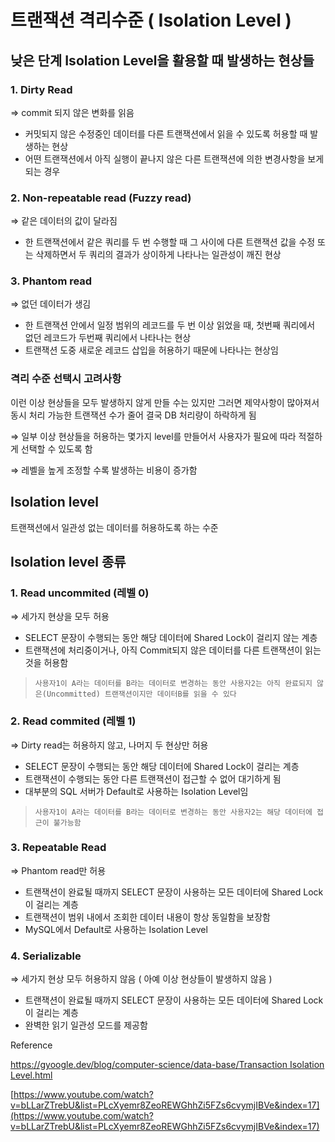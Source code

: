 # 트랜잭션 격리수준 ( Isolation Level )

## ****낮은 단계 Isolation Level을 활용할 때 발생하는 현상들****

### 1. Dirty Read

⇒ commit 되지 않은 변화를 읽음

- 커밋되지 않은 수정중인 데이터를 다른 트랜잭션에서 읽을 수 있도록 허용할 때 발생하는 현상
- 어떤 트랜잭션에서 아직 실행이 끝나지 않은 다른 트랜잭션에 의한 변경사항을 보게되는 경우

### 2. Non-repeatable read (Fuzzy read)

⇒ 같은 데이터의 값이 달라짐 

- 한 트랜잭션에서 같은 쿼리를 두 번 수행할 때 그 사이에 다른 트랜잭션 값을 수정 또는 삭제하면서 두 쿼리의 결과가 상이하게 나타나는 일관성이 깨진 현상

### 3. Phantom read

⇒ 없던 데이터가 생김

- 한 트랜잭션 안에서 일정 범위의 레코드를 두 번 이상 읽었을 때, 첫번째 쿼리에서 없던 레코드가 두번째 쿼리에서 나타나는 현상
- 트랜잭션 도중 새로운 레코드 삽입을 허용하기 때문에 나타나는 현상임

### 격리 수준 선택시 고려사항

이런 이상 현상들을 모두 발생하지 않게 만들 수는 있지만 그러면 제약사항이 많아져서 동시 처리 가능한 트랜잭션 수가 줄어 결국 DB 처리량이 하락하게 됨 

⇒ 일부 이상 현상들을 허용하는 몇가지 level를 만들어서 사용자가 필요에 따라 적절하게 선택할 수 있도록 함 

⇒ 레벨을 높게 조정할 수록 발생하는 비용이 증가함

## Isolation level
트랜잭션에서 일관성 없는 데이터를 허용하도록 하는 수준

## Isolation level 종류

### 1. Read uncommited (레벨 0)

⇒ 세가지 현상을 모두 허용

- SELECT 문장이 수행되는 동안 해당 데이터에 Shared Lock이 걸리지 않는 계층
- 트랜잭션에 처리중이거나, 아직 Commit되지 않은 데이터를 다른 트랜잭션이 읽는 것을 허용함

> `사용자1이 A라는 데이터를 B라는 데이터로 변경하는 동안 사용자2는 아직 완료되지 않은(Uncommitted) 트랜잭션이지만 데이터B를 읽을 수 있다`
> 

### 2. Read commited (레벨 1)

⇒ Dirty read는 허용하지 않고, 나머지 두 현상만 허용

- SELECT 문장이 수행되는 동안 해당 데이터에 Shared Lock이 걸리는 계층
- 트랜잭션이 수행되는 동안 다른 트랜잭션이 접근할 수 없어 대기하게 됨
- 대부분의 SQL 서버가 Default로 사용하는 Isolation Level임

> `사용자1이 A라는 데이터를 B라는 데이터로 변경하는 동안 사용자2는 해당 데이터에 접근이 불가능함`
> 

### 3. Repeatable Read

⇒ Phantom read만 허용 

- 트랜잭션이 완료될 때까지 SELECT 문장이 사용하는 모든 데이터에 Shared Lock이 걸리는 계층
- 트랜잭션이 범위 내에서 조회한 데이터 내용이 항상 동일함을 보장함
- MySQL에서 Default로 사용하는 Isolation Level

### 4. Serializable

⇒ 세가지 현상 모두 허용하지 않음 ( 아예 이상 현상들이 발생하지 않음 )

- 트랜잭션이 완료될 때까지 SELECT 문장이 사용하는 모든 데이터에 Shared Lock이 걸리는 계층
- 완벽한 읽기 일관성 모드를 제공함

Reference

[https://gyoogle.dev/blog/computer-science/data-base/Transaction Isolation Level.html](https://gyoogle.dev/blog/computer-science/data-base/Transaction%20Isolation%20Level.html)

[https://www.youtube.com/watch?v=bLLarZTrebU&list=PLcXyemr8ZeoREWGhhZi5FZs6cvymjIBVe&index=17](https://www.youtube.com/watch?v=bLLarZTrebU&list=PLcXyemr8ZeoREWGhhZi5FZs6cvymjIBVe&index=17)

